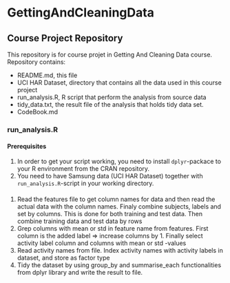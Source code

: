 # GettingAndCleaningData

## Course Project Repository

This repository is for course projet in Getting And Cleaning Data course.
Repository contains:

* README.md, this file
* UCI HAR Dataset, directory that contains all the data used in this course project
* run_analysis.R, R script that perform the analysis from source data
* tidy_data.txt, the result file of the analysis that holds tidy data set.
* CodeBook.md

### run_analysis.R

#### Prerequisites

1. In order to get your script working, you need to install `dplyr`-packace to your R environment from the CRAN repository.
2. You need to have Samsung data (UCI HAR Dataset) together with `run_analysis.R`-script in your working directory.

#### 
1. Read the features file to get column names for data and then read the actual data with the column names. Finaly combine subjects, labels and set by columns. This is done for both training and test data. Then combine training data and test data by rows
2. Grep columns with mean or std in feature name from features. First column is the added label => increase columns by 1. Finally select activity label column and columns with mean or std -values
3. Read activity names from file. Index activity names with activity labels in dataset, and store as factor type 
4. Tidy the dataset by using group_by and summarise_each functionalities from dplyr library and write the result to file.
  

